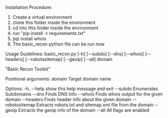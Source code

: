 Installation Procedure:
  1) Create a virtual environment
  2) clone this folder inside the environment
  3) cd into this folder inside the environment
  4) run "pip install -r requirements.txt"
  5) pip install whois
  6) The basic_recon python file can be run now

Usage Guidelines:
  basic_recon.py [-h] [--subdo] [--dns] [--whois] [--headers] [--robotssitemap] [--geoip] [--all] domain

  "Basic Recon Toolkit"

  Positional arguments:
    domain           Target domain name
  
  Options:
    -h, --help       show this help message and exit
    --subdo          Enumerates Subdomains
    --dns            Finds DNS Info
    --whois          Finds whois output for the given domain
    --headers        Finds header info about the given domain
    --robotssitemap  Extracts robots.txt and sitemap.xml file from the domain
    --geoip          Extracts the geoip info of the domain
    --all            All flags are enabled

